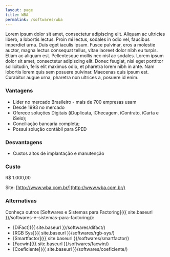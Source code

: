 ```yaml
---
layout: page
title: WBA
permalink: /softwares/wba
---
```


Lorem ipsum dolor sit amet, consectetur adipiscing elit. Aliquam ac ultricies libero, a lobortis lectus. Proin mi lectus, sodales in odio vel, faucibus imperdiet urna. Duis eget iaculis ipsum. Fusce pulvinar, eros a molestie auctor, magna lectus consequat tellus, vitae laoreet dolor nibh eu turpis. Etiam ac aliquam est. Pellentesque mollis nec nisl ac sodales. Lorem ipsum dolor sit amet, consectetur adipiscing elit. Donec feugiat, nisi eget porttitor sollicitudin, felis elit maximus odio, et pharetra lorem nibh in ante. Nam lobortis lorem quis sem posuere pulvinar. Maecenas quis ipsum est. Curabitur augue urna, pharetra non ultrices a, posuere id enim.

### Vantagens

* Lider no mercado Brasileiro - mais de 700 empresas usam
* Desde 1993 no mercado
* Oferece soluções Digitais (iDuplicata, iChecagem, iContrato, iCarta e iSelo);
* Conciliação bancaria completa;
* Possui solução contábil para SPED

### Desvantagens

* Custos altos de implantação e manutenção

### Custo

R$ 1.000,00

Site: [http://www.wba.com.br/](http://www.wba.com.br/)

### Alternativas

Conheça outros [Softwares e Sistemas para Factoring]({{ site.baseurl }}/softwares-e-sistemas-para-factoring/):

* [DiFact]({{ site.baseurl }}/softwares/difact/)
* [RGB Sys]({{ site.baseurl }}/softwares/rgb-sys/)
* [Smartfactor]({{ site.baseurl }}/softwares/smartfactor/)
* [Facwin]({{ site.baseurl }}/softwares/facwin/)
* [Coeficiente]({{ site.baseurl }}/softwares/coeficiente/)
